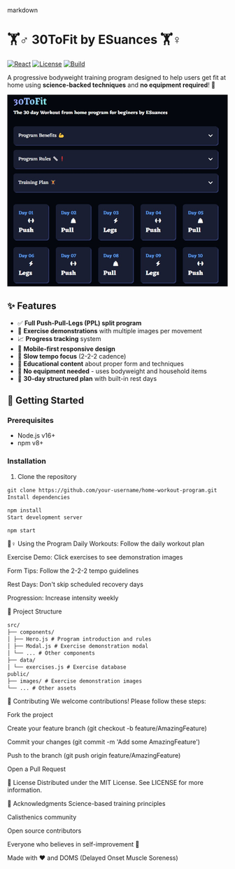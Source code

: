 markdown

# 🏋️♂️ 30ToFit by ESuances 🏋️♀️

[![React](https://img.shields.io/badge/React-20232A?style=for-the-badge&logo=react&logoColor=61DAFB)](https://reactjs.org/)
[![License](https://img.shields.io/badge/License-MIT-blue?style=for-the-badge)]()
[![Build](https://img.shields.io/badge/Build-Passing-success?style=for-the-badge)]()

A progressive bodyweight training program designed to help users get fit at home using **science-backed techniques** and **no equipment required**! 💪

![Workout Program Preview](./public/images/page_preview.jpg)

## ✨ Features

- ✅ **Full Push-Pull-Legs (PPL) split program**
- 🎥 **Exercise demonstrations** with multiple images per movement
- 📈 **Progress tracking** system
- 📱 **Mobile-first responsive design**
- 🔄 **Slow tempo focus** (2-2-2 cadence)
- 🧠 **Educational content** about proper form and techniques
- 🚫 **No equipment needed** - uses bodyweight and household items
- 📅 **30-day structured plan** with built-in rest days

## 🚀 Getting Started

### Prerequisites

- Node.js v16+
- npm v8+

### Installation

1. Clone the repository

```
git clone https://github.com/your-username/home-workout-program.git
Install dependencies
```

```
npm install
Start development server
```

```
npm start
```

🏃♀️ Using the Program
Daily Workouts: Follow the daily workout plan

Exercise Demo: Click exercises to see demonstration images

Form Tips: Follow the 2-2-2 tempo guidelines

Rest Days: Don't skip scheduled recovery days

Progression: Increase intensity weekly

🧩 Project Structure

```
src/
├── components/
│ ├── Hero.js # Program introduction and rules
│ ├── Modal.js # Exercise demonstration modal
│ └── ... # Other components
├── data/
│ └── exercises.js # Exercise database
public/
├── images/ # Exercise demonstration images
└── ... # Other assets
```

🤝 Contributing
We welcome contributions! Please follow these steps:

Fork the project

Create your feature branch (git checkout -b feature/AmazingFeature)

Commit your changes (git commit -m 'Add some AmazingFeature')

Push to the branch (git push origin feature/AmazingFeature)

Open a Pull Request

📄 License
Distributed under the MIT License. See LICENSE for more information.

🙏 Acknowledgments
Science-based training principles

Calisthenics community

Open source contributors

Everyone who believes in self-improvement 💖

Made with ❤️ and DOMS (Delayed Onset Muscle Soreness)
